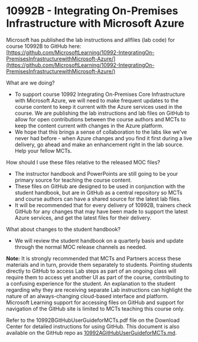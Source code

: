 # 10992B - Integrating On-Premises Infrastructure with Microsoft Azure

Microsoft has published the lab instructions and allfiles (lab code) for course 10992B to GitHub here: 
[https://github.com/MicrosoftLearning/10992-IntegratingOn-PremisesInfrastructurewithMicrosoft-Azure/](https://github.com/MicrosoftLearning/10992-IntegratingOn-PremisesInfrastructurewithMicrosoft-Azure/)

What are we doing?
- To support course 10992 Integrating On-Premises Core Infrastructure with Microsoft Azure, we will need to make frequent updates to the course content to keep it current with the Azure services used in the course. We are publishing the lab instructions and lab files on GitHub to allow for open contributions between the course authors and MCTs to keep the content current with changes in the Azure platform.
- We hope that this brings a sense of collaboration to the labs like we've never had before - when Azure changes and you find it first during a live delivery, go ahead and make an enhancement right in the lab source. Help your fellow MCTs.

How should I use these files relative to the released MOC files?
- The instructor handbook and PowerPoints are still going to be your primary source for teaching the course content.
- These files on GitHub are designed to be used in conjunction with the student handbook, but are in GitHub as a central repository so MCTs and course authors can have a shared source for the latest lab files.
- It will be recommended that for every delivery of 10992B, trainers check GitHub for any changes that may have been made to support the latest Azure services, and get the latest files for their delivery.

What about changes to the student handbook?
- We will review the student handbook on a quarterly basis and update through the normal MOC release channels as needed.

**Note:** It is strongly recommended that MCTs and Partners access these materials and in turn, provide them separately to students.  Pointing students directly to GitHub to access Lab steps as part of an ongoing class will require them to access yet another UI as part of the course, contributing to a confusing experience for the student. An explanation to the student regarding why they are receiving separate Lab instructions can highlight the nature of an always-changing cloud-based interface and platform. Microsoft Learning support for accessing files on GitHub and support for navigation of the GitHub site is limited to MCTs teaching this course only.

Refer to the 10992BGitHubUserGuideforMCTs.pdf file on the Download Center for detailed instructions for using GitHub. This document is also available on the GitHub repo as [10992AGitHubUserGuideforMCTs.md](10992AGitHubUserGuideforMCTs.md).  
